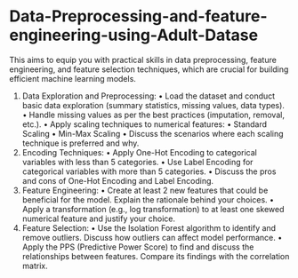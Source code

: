 # Data-Preprocessing-and-feature-engineering-using-Adult-Datase
This aims to equip you with practical skills in data preprocessing, feature engineering, and feature selection techniques, which are crucial for building efficient machine learning models. 


1. Data Exploration and Preprocessing:
•	Load the dataset and conduct basic data exploration (summary statistics, missing values, data types).
•	Handle missing values as per the best practices (imputation, removal, etc.).
•	Apply scaling techniques to numerical features:
•	Standard Scaling
•	Min-Max Scaling
•	Discuss the scenarios where each scaling technique is preferred and why.
2. Encoding Techniques:
•	Apply One-Hot Encoding to categorical variables with less than 5 categories.
•	Use Label Encoding for categorical variables with more than 5 categories.
•	Discuss the pros and cons of One-Hot Encoding and Label Encoding.
3. Feature Engineering:
•	Create at least 2 new features that could be beneficial for the model. Explain the rationale behind your choices.
•	Apply a transformation (e.g., log transformation) to at least one skewed numerical feature and justify your choice.
4. Feature Selection:
•	Use the Isolation Forest algorithm to identify and remove outliers. Discuss how outliers can affect model performance.
•	Apply the PPS (Predictive Power Score) to find and discuss the relationships between features. Compare its findings with the correlation matrix.
